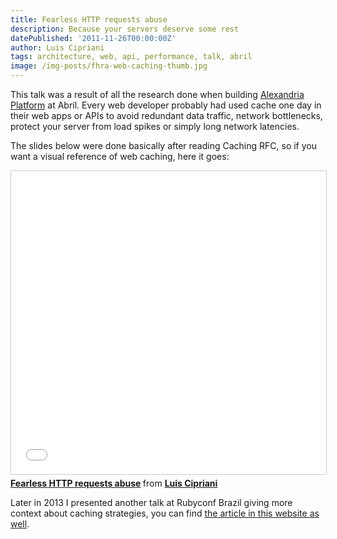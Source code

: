 ```yaml
---
title: Fearless HTTP requests abuse
description: Because your servers deserve some rest
datePublished: '2011-11-26T00:00:00Z'
author: Luis Cipriani
tags: architecture, web, api, performance, talk, abril
image: /img-posts/fhra-web-caching-thumb.jpg
---
```


This talk was a result of all the research done when building [Alexandria Platform](/posts/alexandria-platform) at Abril. Every web developer probably had used cache one day in their web apps or APIs to avoid redundant data traffic, network bottlenecks, protect your server from load spikes or simply long network latencies.

The slides below were done basically after reading Caching RFC, so if you want a visual reference of web caching, here it goes:

<div class="media">
<iframe class="media-asset" src="//www.slideshare.net/slideshow/embed_code/key/CLlHFSeyC2wUbV" width="595" height="485" frameborder="0" marginwidth="0" marginheight="0" scrolling="no" style="border:1px solid #CCC; border-width:1px; margin-bottom:5px; max-width: 100%;" allowfullscreen> </iframe> <div style="margin-bottom:5px"> <strong> <a href="//www.slideshare.net/lfcipriani/fearless-http-requests-abuse" title="Fearless HTTP requests abuse" target="_blank">Fearless HTTP requests abuse</a> </strong> from <strong><a href="https://www.slideshare.net/lfcipriani" target="_blank">Luis Cipriani</a></strong> </div>
</div>

Later in 2013 I presented another talk at Rubyconf Brazil giving more context about caching strategies, you can find [the article in this website as well](/posts/the-4-basic-flows-of-http-caching).
